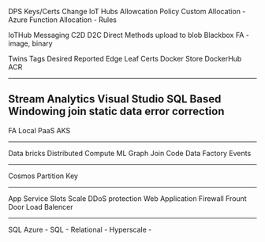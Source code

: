 DPS
    Keys/Certs
    Change IoT Hubs
    Allowcation Policy
        Custom Allocation - Azure Function
        Allocation - Rules

IoTHub
Messaging
    C2D
    D2C
    Direct Methods
upload to blob
    Blackbox
    FA - image, binary

Twins
    Tags
    Desired 
    Reported
Edge
    Leaf
    Certs
    Docker
        Store
        DockerHub
        ACR

---
Stream Analytics
    Visual Studio
    SQL Based
    Windowing
    join static data
    error correction
---
FA
    Local
    PaaS
    AKS



---
Data bricks
    Distributed Compute 
        ML
        Graph
        Join
        Code
    Data Factory
        Events


---

Cosmos
    Partition Key


--- 
App Service
  Slots
  Scale
  DDoS protection
  Web Application Firewall
  Frount Door
  Load Balencer

---
SQL Azure
    - SQL
      - Relational
      - Hyperscale
      -  